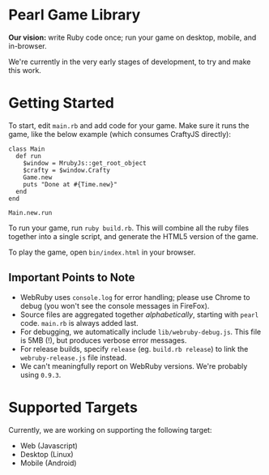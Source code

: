 # Pearl Game Library

**Our vision:** write Ruby code once; run your game on desktop, mobile, and in-browser.  

We're currently in the very early stages of development, to try and make this work.

# Getting Started

To start, edit `main.rb` and add code for your game. Make sure it runs the game, like the below example (which consumes CraftyJS directly):

```
class Main
  def run
    $window = MrubyJs::get_root_object
    $crafty = $window.Crafty
    Game.new
    puts "Done at #{Time.new}"
  end
end

Main.new.run
```

To run your game, run `ruby build.rb`. This will combine all the ruby files together into a single script, and generate the HTML5 version of the game.

To play the game, open `bin/index.html` in your browser.

## Important Points to Note

- WebRuby uses `console.log` for error handling; please use Chrome to debug (you won't see the console messages in FireFox).
- Source files are aggregated together *alphabetically*, starting with `pearl` code. `main.rb` is always added last.
- For debugging, we automatically include `lib/webruby-debug.js`. This file is 5MB (!), but produces verbose error messages.
- For release builds, specify `release` (eg. `build.rb release`) to link the `webruby-release.js` file instead.
- We can't meaningfully report on WebRuby versions. We're probably using `0.9.3`.

# Supported Targets

Currently, we are working on supporting the following target:

- Web (Javascript)
- Desktop (Linux)
- Mobile (Android)

